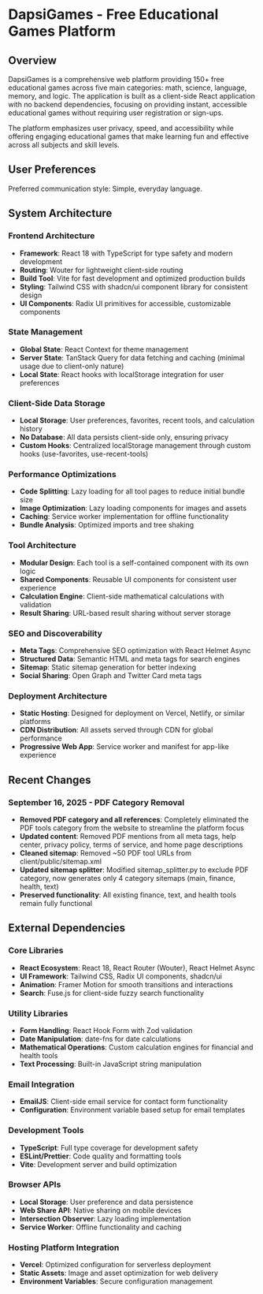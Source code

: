 # DapsiGames - Free Educational Games Platform

## Overview

DapsiGames is a comprehensive web platform providing 150+ free educational games across five main categories: math, science, language, memory, and logic. The application is built as a client-side React application with no backend dependencies, focusing on providing instant, accessible educational games without requiring user registration or sign-ups.

The platform emphasizes user privacy, speed, and accessibility while offering engaging educational games that make learning fun and effective across all subjects and skill levels.

## User Preferences

Preferred communication style: Simple, everyday language.

## System Architecture

### Frontend Architecture
- **Framework**: React 18 with TypeScript for type safety and modern development
- **Routing**: Wouter for lightweight client-side routing
- **Build Tool**: Vite for fast development and optimized production builds
- **Styling**: Tailwind CSS with shadcn/ui component library for consistent design
- **UI Components**: Radix UI primitives for accessible, customizable components

### State Management
- **Global State**: React Context for theme management
- **Server State**: TanStack Query for data fetching and caching (minimal usage due to client-only nature)
- **Local State**: React hooks with localStorage integration for user preferences

### Client-Side Data Storage
- **Local Storage**: User preferences, favorites, recent tools, and calculation history
- **No Database**: All data persists client-side only, ensuring privacy
- **Custom Hooks**: Centralized localStorage management through custom hooks (use-favorites, use-recent-tools)

### Performance Optimizations
- **Code Splitting**: Lazy loading for all tool pages to reduce initial bundle size
- **Image Optimization**: Lazy loading components for images and assets
- **Caching**: Service worker implementation for offline functionality
- **Bundle Analysis**: Optimized imports and tree shaking

### Tool Architecture
- **Modular Design**: Each tool is a self-contained component with its own logic
- **Shared Components**: Reusable UI components for consistent user experience
- **Calculation Engine**: Client-side mathematical calculations with validation
- **Result Sharing**: URL-based result sharing without server storage

### SEO and Discoverability
- **Meta Tags**: Comprehensive SEO optimization with React Helmet Async
- **Structured Data**: Semantic HTML and meta tags for search engines
- **Sitemap**: Static sitemap generation for better indexing
- **Social Sharing**: Open Graph and Twitter Card meta tags

### Deployment Architecture
- **Static Hosting**: Designed for deployment on Vercel, Netlify, or similar platforms
- **CDN Distribution**: All assets served through CDN for global performance
- **Progressive Web App**: Service worker and manifest for app-like experience

## Recent Changes

### September 16, 2025 - PDF Category Removal
- **Removed PDF category and all references**: Completely eliminated the PDF tools category from the website to streamline the platform focus
- **Updated content**: Removed PDF mentions from all meta tags, help center, privacy policy, terms of service, and home page descriptions
- **Cleaned sitemap**: Removed ~50 PDF tool URLs from client/public/sitemap.xml 
- **Updated sitemap splitter**: Modified sitemap_splitter.py to exclude PDF category, now generates only 4 category sitemaps (main, finance, health, text)
- **Preserved functionality**: All existing finance, text, and health tools remain fully functional

## External Dependencies

### Core Libraries
- **React Ecosystem**: React 18, React Router (Wouter), React Helmet Async
- **UI Framework**: Tailwind CSS, Radix UI components, shadcn/ui
- **Animation**: Framer Motion for smooth transitions and interactions
- **Search**: Fuse.js for client-side fuzzy search functionality

### Utility Libraries
- **Form Handling**: React Hook Form with Zod validation
- **Date Manipulation**: date-fns for date calculations
- **Mathematical Operations**: Custom calculation engines for financial and health tools
- **Text Processing**: Built-in JavaScript string manipulation

### Email Integration
- **EmailJS**: Client-side email service for contact form functionality
- **Configuration**: Environment variable based setup for email templates

### Development Tools
- **TypeScript**: Full type coverage for development safety
- **ESLint/Prettier**: Code quality and formatting tools
- **Vite**: Development server and build optimization

### Browser APIs
- **Local Storage**: User preference and data persistence
- **Web Share API**: Native sharing on mobile devices
- **Intersection Observer**: Lazy loading implementation
- **Service Worker**: Offline functionality and caching

### Hosting Platform Integration
- **Vercel**: Optimized configuration for serverless deployment
- **Static Assets**: Image and asset optimization for web delivery
- **Environment Variables**: Secure configuration management